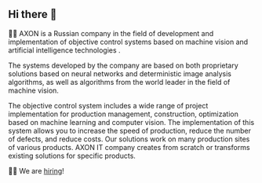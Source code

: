 ## Hi there 👋

🙋‍♀️ AXON is a Russian company in the field of development and implementation of objective control systems based on machine vision and artificial intelligence technologies .

The systems developed by the company are based on both proprietary solutions based on neural networks and deterministic image analysis algorithms, as well as algorithms from the world leader in the field of machine vision.

The objective control system includes a wide range of project implementation for production management, construction, optimization based on machine learning and computer vision. The implementation of this system allows you to increase the speed of production, reduce the number of defects, and reduce costs.
Our solutions work on many production sites of various products. AXON IT company creates from scratch or transforms existing solutions for specific products.

👩‍💻 We are [hiring](https://ekaterinburg.hh.ru/employer/4786277?hhtmFrom=vacancy_search_list)!

<!-- 🍿 Fun facts - what does your team eat for breakfast? -->
<!---->
